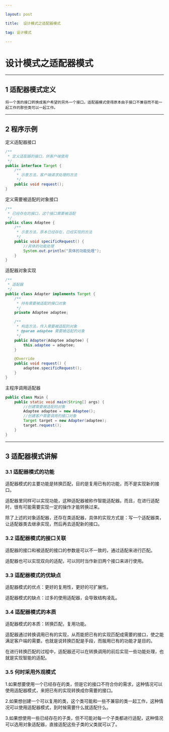 ```yaml
---

layout: post

title:  设计模式之适配器模式

tag: 设计模式

---
```

# 设计模式之适配器模式



---

## 1 适配器模式定义

```
将一个类的接口转换成客户希望的另外一个接口。适配器模式使得原本由于接口不兼容而不能一起工作的那些类可以一起工作。
```

---

## 2 程序示例

定义适配器接口

```java
/**
 * 定义适配器的接口，供客户端使用
 */
public interface Target {
    /**
     * 示意方法，客户端请求处理的方法
     */
    public void request();
}
```

定义需要被适配的对象接口

```java
/**
 * 已经存在的接口，这个接口需要被适配
 */
public class Adaptee {
    /**
     * 示意方法，原本已经存在，已经实现的方法
     */
    public void specificRequest() {
        //具体的功能处理
        System.out.println("具体的功能处理");
    }
}
```

适配器对象实现

```java
/**
 * 适配器
 */
public class Adapter implements Target {
    /**
     * 持有需要被适配的接口对象
     */
    private Adaptee adaptee;

    /**
     * 构造方法，传入需要被适配的对象
     * @param adaptee 需要被适配的对象
     */
    public Adapter(Adaptee adaptee) {
        this.adaptee = adaptee;
    }

    @Override
    public void request() {
        adaptee.specificRequest();
    }
}
```

主程序调用适配器

```java
public class Main {
    public static void main(String[] args) {
        //创建需要被适配的对象
        Adaptee adaptee = new Adaptee();
        //创建客户需要调用的接口对象
        Target target = new Adapter(adaptee);
        target.request();
    }
}
```

---

## 3 适配器模式讲解

### 3.1 适配器模式的功能

适配器模式的主要功能是转换匹配，目的是复用已有的功能，而不是实现新的接口。

适配器里同样可以实现功能，这种适配器被称作智能适配器。而且，在进行适配时，很有可能需要实现一定的操作才能转换过来。

除了上述的对象适配器，还存在类适配器，具体的实现方式是：写一个适配器类，让适配器类去继承实现，然后再去适配新的接口。

### 3.2 适配器模式的接口关联

适配器的接口和被适配的接口的参数是可以不一致的，通过适配来进行匹配。

适配器也可以实现双向的适配，可以同时当作新旧两个接口来进行使用。

### 3.3 适配器模式的优缺点

适配器模式的优点：更好的复用性，更好的可扩展性。

适配器模式的缺点：过多的使用适配器，会导致结构凌乱。

### 3.4 适配器模式的本质

适配器模式的本质：转换匹配，复用功能。

适配器通过转换调用已有的实现，从而能把已有的实现匹配成需要的接口，使之能满足客户端的需要。也就是说转换匹配是手段，而服用已有的功能才是目的。

在进行转换匹配的过程中，适配器还可以在转换调用的前后实现一些功能处理，也就是实现智能的适配。

### 3.5 何时采用外观模式

1.如果想要使用一个已经存在的类，但是它的接口不符合你的需求，这种情况可以使用适配器模式，来把已有的实现转换成你需要的接口。

2.如果想创建一个可以复用的类，这个类可能和一些不兼容的类一起工作，这种情况可以使用适配器模式，到时候需要什么就适配什么。

3.如果想使用一些已经存在的子类，但不可能对每一个子类都进行适配，这种情况可以选用对象适配器，直接适配这些子类的父类就可以了。
        

